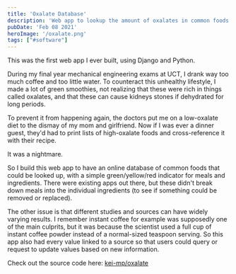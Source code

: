 ```yaml
---
title: 'Oxalate Database'
description: 'Web app to lookup the amount of oxalates in common foods'
pubDate: 'Feb 08 2021'
heroImage: '/oxalate.png'
tags: ["#software"]
---
```


This was the first web app I ever built, using Django and Python.

During my final year mechanical engineering exams at UCT, I drank way too much coffee and too little water. To counteract this unhealthy lifestyle, I made a lot of green smoothies, not realizing that these were rich in things called oxalates, and that these can cause kidneys stones if dehydrated for long periods.

To prevent it from happening again, the doctors put me on a low-oxalate diet to the dismay of my mom and girlfriend. Now if I was ever a dinner guest, they'd had to print lists of high-oxalate foods and cross-reference it with their recipe.

It was a nightmare.

So I build this web app to have an online database of common foods that could be looked up, with a simple green/yellow/red indicator for meals and ingredients. There were existing apps out there, but these didn't break down meals into the individual ingredients (to see if something could be removed or replaced).

The other issue is that different studies and sources can have widely varying results. I remember instant coffee for example was supposedly one of the main culprits, but it was because the scientist used a full cup of instant coffee powder instead of a normal-sized teaspoon serving. So this app also had every value linked to a source so that users could query or request to update values based on new information.

Check out the source code here: <a href="https://github.com/kei-mp/oxalate" target="_blank">kei-mp/oxalate</a>
